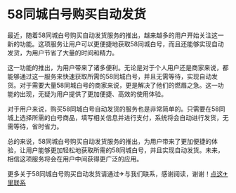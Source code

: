 # 58同城白号购买自动发货

最近，随着58同城白号购买自动发货服务的推出，越来越多的用户开始关注这一新的功能。这项服务让用户可以更便捷地获取58同城白号，而且还能够实现自动发货，为用户节省了大量的时间和精力。

这一功能的推出，为用户带来了诸多便利。无论是对于个人用户还是商家来说，都能够通过这一服务来快速获取所需的58同城白号，并且无需等待，实现自动发货。对于需要大量58同城白号的商家来说，更是解决了他们的燃眉之急。这一功能的出现，无疑为用户提供了更加便捷、高效的使用体验。

对于用户来说，购买58同城白号自动发货的服务也是非常简单的。只需要在58同城上选择所需的白号商品，填写相关信息并进行支付，系统将会自动进行发货，无需等待，省时省力。

总的来说，58同城白号购买自动发货服务的推出，为用户带来了更加便捷的体验，让用户能够更加轻松地获取所需的58同城白号，并且实现自动发货。未来，相信这项服务将会在用户中间获得更广泛的应用。

更多关于58同城白号购买自动发货请通过✈与我们联系，感谢阅读，谢谢！[点这✈里联系](https://b.k02.cc)